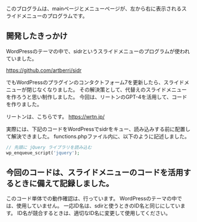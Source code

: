 このブログラムは、mainページとメニューページが、左から右に表示されるスライドメニューのプログラムです。

## 開発したきっかけ
WordPressのテーマの中で、sidrというスライドメニューのプログラムが使われていました。

https://github.com/artberri/sidr

でもWordPressのプラグインのコンタクトフォーム7を更新したら、スライドメニューが閉じなくなりました。
その解決策として、代替えのスライドメニューを作ろうと思い制作しました。
今回は、リートンのGPT-4を活用して、コードを作りました。

リートンは、こちらです。
https://wrtn.jp/

実際には、下記のコードをWordPressでsidrをキュー、読み込みする前に配置して解決できました。
functions.phpファイル内に、以下のように記述しました。

```php
// 先頭に jQuery ライブラリを読み込む
wp_enqueue_script('jquery');
```

## 今回のコードは、スライドメニューのコードを活用するときに備えて記録しました。
このコード単体での動作確認は、行っています。
WordPressのテーマの中では、使用していません。
一応ID名は、sdirと使うときのID名と同じにしています。
ID名が競合するときは、適切なID名に変更して使用してください。
